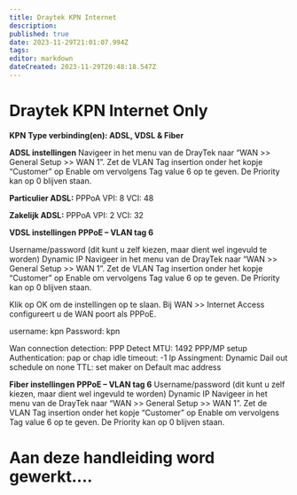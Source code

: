 ```yaml
---
title: Draytek KPN Internet
description: 
published: true
date: 2023-11-29T21:01:07.994Z
tags: 
editor: markdown
dateCreated: 2023-11-29T20:48:18.547Z
---
```


# Draytek KPN Internet Only
**KPN**
**Type verbinding(en): ADSL, VDSL & Fiber**

**ADSL instellingen**
Navigeer in het menu van de DrayTek naar “WAN >> General Setup >> WAN 1”.
Zet de VLAN Tag insertion onder het kopje “Customer” op Enable om
vervolgens Tag value 6 op te geven. De Priority kan op 0 blijven staan.  

**Particulier ADSL:**
PPPoA
VPI: 8
VCI: 48  

**Zakelijk ADSL:**
PPPoA
VPI: 2
VCI: 32

**VDSL instellingen**
**PPPoE – VLAN tag 6**

Username/password (dit kunt u zelf kiezen, maar dient wel ingevuld te worden)
Dynamic IP
Navigeer in het menu van de DrayTek naar “WAN >> General Setup >> WAN 1”.
Zet de VLAN Tag insertion onder het kopje “Customer” op Enable om
vervolgens Tag value 6 op te geven. De Priority kan op 0 blijven staan.

Klik op OK om de instellingen op te slaan. Bij WAN >> Internet Access
configureert u de WAN poort als PPPoE.

username: kpn
Password: kpn

Wan connection detection: PPP Detect
MTU: 1492
PPP/MP setup
Authentication: pap or chap
idle timeout: -1
Ip Assingment: Dynamic
Dail out schedule on none
TTL: set maker on
Default mac address

**Fiber instellingen**
**PPPoE – VLAN tag 6**
Username/password (dit kunt u zelf kiezen, maar dient wel ingevuld te worden)
Dynamic IP
Navigeer in het menu van de DrayTek naar “WAN >> General Setup >> WAN 1”.
Zet de VLAN Tag insertion onder het kopje “Customer” op Enable om
vervolgens Tag value 6 op te geven. De Priority kan op 0 blijven staan.

# Aan deze handleiding word gewerkt....